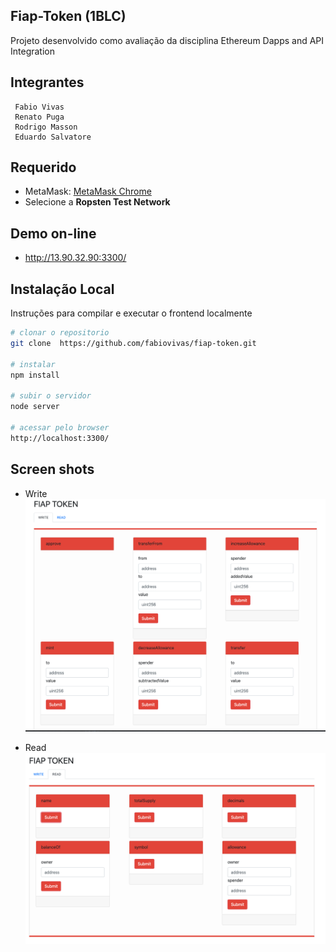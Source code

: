 ## Fiap-Token (1BLC)
Projeto desenvolvido como avaliação da disciplina Ethereum Dapps and API Integration

## Integrantes
```
 Fabio Vivas
 Renato Puga
 Rodrigo Masson
 Eduardo Salvatore
```

## Requerido

* MetaMask: [MetaMask Chrome](https://chrome.google.com/webstore/detail/metamask/alfaaahkadkbgeoannfbpbpkoacfacjc/related?gclid=EAIaIQobChMIg5mg16iQ6QIVhQeRCh3J2QXfEAAYASAAEgKtlvD_BwE)
* Selecione a **Ropsten Test Network**

## Demo on-line 

* http://13.90.32.90:3300/

## Instalação Local
Instruções para compilar e executar o frontend localmente

```bash
# clonar o repositorio
git clone  https://github.com/fabiovivas/fiap-token.git

# instalar
npm install

# subir o servidor
node server

# acessar pelo browser
http://localhost:3300/
```

## Screen shots

* Write
![Write](ss-write.png)

* Read
![Write](ss-read.png)
